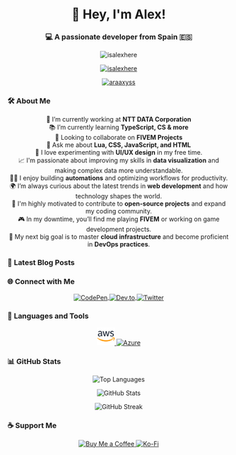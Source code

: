 <h1 align="center" style="color: linear-gradient(to right, #ff7e5f, #feb47b);">🚀 Hey, I'm Alex!</h1>
<h3 align="center" style="color: linear-gradient(to right, #6a11cb, #2575fc);">💻 A passionate developer from Spain 🇪🇸</h3>

<p align="center">
  <img src="https://komarev.com/ghpvc/?username=isalexhere&label=Profile%20views&color=0e75b6&style=flat" alt="isalexhere" />
</p>

<p align="center">
  <a href="https://github.com/ryo-ma/github-profile-trophy">
    <img src="https://github-profile-trophy.vercel.app/?username=isalexhere" alt="isalexhere" />
  </a>
</p>

<p align="center">
  <a href="https://twitter.com/araaxyss" target="blank">
    <img src="https://img.shields.io/twitter/follow/araaxyss?logo=twitter&style=for-the-badge" alt="araaxyss" />
  </a>
</p>

### 🛠️ <span style="color: linear-gradient(to right, #f7971e, #ffd200);">About Me</span>
<p align="center">
  🏢 I’m currently working at <strong>NTT DATA Corporation</strong><br>
  📚 I’m currently learning <strong>TypeScript, CS & more</strong><br>
  🤝 Looking to collaborate on <strong>FIVEM Projects</strong><br>
  💬 Ask me about <strong>Lua, CSS, JavaScript, and HTML</strong><br>
  🎨 I love experimenting with <strong>UI/UX design</strong> in my free time.<br>
  📈 I'm passionate about improving my skills in <strong>data visualization</strong> and making complex data more understandable.<br>
  🧑‍💻 I enjoy building <strong>automations</strong> and optimizing workflows for productivity.<br>
  🌍 I’m always curious about the latest trends in <strong>web development</strong> and how technology shapes the world.<br>
  🚀 I'm highly motivated to contribute to <strong>open-source projects</strong> and expand my coding community.<br>
  🎮 In my downtime, you’ll find me playing <strong>FIVEM</strong> or working on game development projects.<br>
  🎯 My next big goal is to master <strong>cloud infrastructure</strong> and become proficient in <strong>DevOps practices</strong>.
</p>

### 📝 <span style="color: linear-gradient(to right, #ff6a00, #ee0979);">Latest Blog Posts</span>
<!-- BLOG-POST-LIST:START -->
<!-- BLOG-POST-LIST:END -->

### 🌐 <span style="color: linear-gradient(to right, #00c6ff, #0072ff);">Connect with Me</span>
<p align="center">
  <a href="https://codepen.io/araaxyss" target="blank">
    <img align="center" src="https://raw.githubusercontent.com/rahuldkjain/github-profile-readme-generator/master/src/images/icons/Social/codepen.svg" alt="CodePen" height="30" width="40" />
  </a>
  <a href="https://dev.to/araaxyss" target="blank">
    <img align="center" src="https://raw.githubusercontent.com/rahuldkjain/github-profile-readme-generator/master/src/images/icons/Social/devto.svg" alt="Dev.to" height="30" width="40" />
  </a>
  <a href="https://twitter.com/araaxyss" target="blank">
    <img align="center" src="https://raw.githubusercontent.com/rahuldkjain/github-profile-readme-generator/master/src/images/icons/Social/twitter.svg" alt="Twitter" height="30" width="40" />
  </a>
  <!-- Add more social links similarly -->
</p>

### 🧰 <span style="color: linear-gradient(to right, #ff512f, #f09819);">Languages and Tools</span>
<p align="center">
  <a href="https://aws.amazon.com" target="_blank">
    <img src="https://raw.githubusercontent.com/devicons/devicon/master/icons/amazonwebservices/amazonwebservices-original-wordmark.svg" alt="AWS" width="40" height="40" />
  </a>
  <a href="https://azure.microsoft.com/en-in/" target="_blank">
    <img src="https://www.vectorlogo.zone/logos/microsoft_azure/microsoft_azure-icon.svg" alt="Azure" width="40" height="40" />
  </a>
  <!-- Add more tools similarly -->
</p>

### 📊 <span style="color: linear-gradient(to right, #12c2e9, #f64f59);">GitHub Stats</span>
<p align="center">
  <img src="https://github-readme-stats.vercel.app/api/top-langs?username=isalexhere&show_icons=true&locale=en&layout=compact" alt="Top Languages" />
</p>

<p align="center">
  <img src="https://github-readme-stats.vercel.app/api?username=isalexhere&show_icons=true&locale=en" alt="GitHub Stats" />
</p>

<p align="center">
  <img src="https://github-readme-streak-stats.herokuapp.com/?user=isalexhere" alt="GitHub Streak" />
</p>

### ☕ <span style="color: linear-gradient(to right, #f12711, #f5af19);">Support Me</span>
<p align="center">
  <a href="https://www.buymeacoffee.com/araaxyss">
    <img src="https://cdn.buymeacoffee.com/buttons/v2/default-yellow.png" height="50" width="210" alt="Buy Me a Coffee" />
  </a>
  <a href="https://ko-fi.com/araaxyss">
    <img src="https://cdn.ko-fi.com/cdn/kofi3.png?v=3" height="50" width="210" alt="Ko-Fi" />
  </a>
</p>
